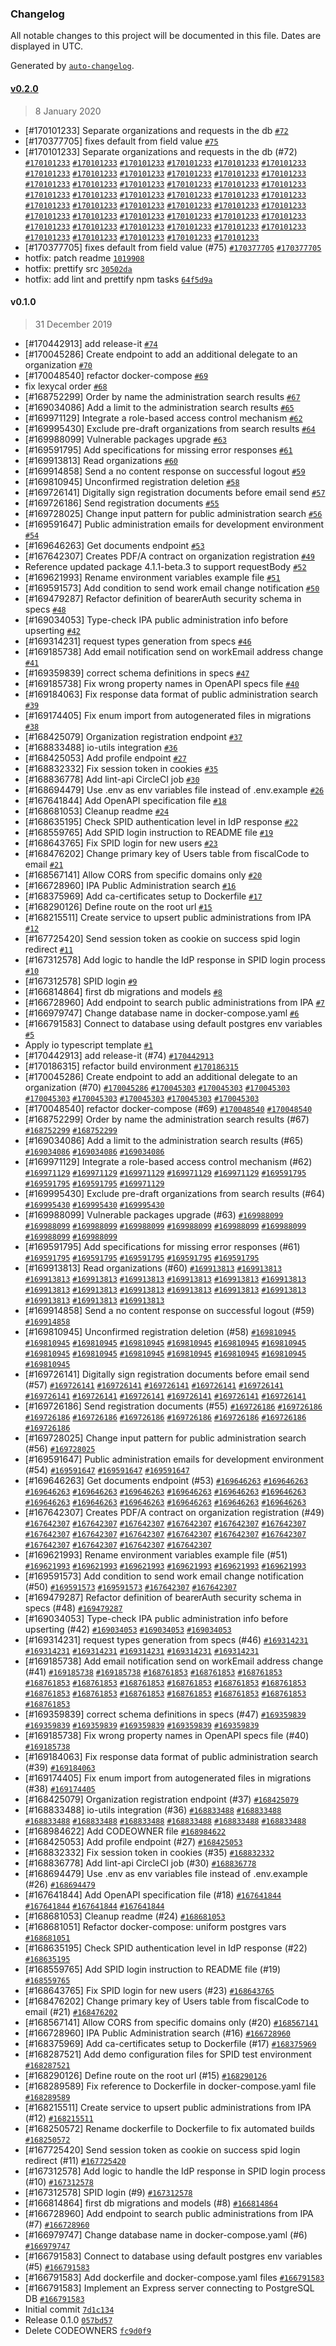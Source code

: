 ### Changelog

All notable changes to this project will be documented in this file. Dates are displayed in UTC.

Generated by [`auto-changelog`](https://github.com/CookPete/auto-changelog).

#### [v0.2.0](https://github.com/teamdigitale/io-onboarding-pa-api/compare/v0.1.0...v0.2.0)

> 8 January 2020

- [#170101233] Separate organizations and requests in the db [`#72`](https://github.com/teamdigitale/io-onboarding-pa-api/pull/72)
- [#170377705] fixes default from field value [`#75`](https://github.com/teamdigitale/io-onboarding-pa-api/pull/75)
- [#170101233] Separate organizations and requests in the db (#72) [`#170101233`](https://www.pivotaltracker.com/story/show/170101233) [`#170101233`](https://www.pivotaltracker.com/story/show/170101233) [`#170101233`](https://www.pivotaltracker.com/story/show/170101233) [`#170101233`](https://www.pivotaltracker.com/story/show/170101233) [`#170101233`](https://www.pivotaltracker.com/story/show/170101233) [`#170101233`](https://www.pivotaltracker.com/story/show/170101233) [`#170101233`](https://www.pivotaltracker.com/story/show/170101233) [`#170101233`](https://www.pivotaltracker.com/story/show/170101233) [`#170101233`](https://www.pivotaltracker.com/story/show/170101233) [`#170101233`](https://www.pivotaltracker.com/story/show/170101233) [`#170101233`](https://www.pivotaltracker.com/story/show/170101233) [`#170101233`](https://www.pivotaltracker.com/story/show/170101233) [`#170101233`](https://www.pivotaltracker.com/story/show/170101233) [`#170101233`](https://www.pivotaltracker.com/story/show/170101233) [`#170101233`](https://www.pivotaltracker.com/story/show/170101233) [`#170101233`](https://www.pivotaltracker.com/story/show/170101233) [`#170101233`](https://www.pivotaltracker.com/story/show/170101233) [`#170101233`](https://www.pivotaltracker.com/story/show/170101233) [`#170101233`](https://www.pivotaltracker.com/story/show/170101233) [`#170101233`](https://www.pivotaltracker.com/story/show/170101233) [`#170101233`](https://www.pivotaltracker.com/story/show/170101233) [`#170101233`](https://www.pivotaltracker.com/story/show/170101233) [`#170101233`](https://www.pivotaltracker.com/story/show/170101233) [`#170101233`](https://www.pivotaltracker.com/story/show/170101233) [`#170101233`](https://www.pivotaltracker.com/story/show/170101233) [`#170101233`](https://www.pivotaltracker.com/story/show/170101233) [`#170101233`](https://www.pivotaltracker.com/story/show/170101233) [`#170101233`](https://www.pivotaltracker.com/story/show/170101233) [`#170101233`](https://www.pivotaltracker.com/story/show/170101233) [`#170101233`](https://www.pivotaltracker.com/story/show/170101233) [`#170101233`](https://www.pivotaltracker.com/story/show/170101233) [`#170101233`](https://www.pivotaltracker.com/story/show/170101233) [`#170101233`](https://www.pivotaltracker.com/story/show/170101233) [`#170101233`](https://www.pivotaltracker.com/story/show/170101233) [`#170101233`](https://www.pivotaltracker.com/story/show/170101233) [`#170101233`](https://www.pivotaltracker.com/story/show/170101233) [`#170101233`](https://www.pivotaltracker.com/story/show/170101233) [`#170101233`](https://www.pivotaltracker.com/story/show/170101233) [`#170101233`](https://www.pivotaltracker.com/story/show/170101233) [`#170101233`](https://www.pivotaltracker.com/story/show/170101233) [`#170101233`](https://www.pivotaltracker.com/story/show/170101233) [`#170101233`](https://www.pivotaltracker.com/story/show/170101233) [`#170101233`](https://www.pivotaltracker.com/story/show/170101233) [`#170101233`](https://www.pivotaltracker.com/story/show/170101233) [`#170101233`](https://www.pivotaltracker.com/story/show/170101233) [`#170101233`](https://www.pivotaltracker.com/story/show/170101233) [`#170101233`](https://www.pivotaltracker.com/story/show/170101233)
- [#170377705] fixes default from field value (#75) [`#170377705`](https://www.pivotaltracker.com/story/show/170377705) [`#170377705`](https://www.pivotaltracker.com/story/show/170377705)
- hotfix: patch readme [`1019908`](https://github.com/teamdigitale/io-onboarding-pa-api/commit/101990865a8e17a852e09da162198f094d4e9355)
- hotfix: prettify src [`30502da`](https://github.com/teamdigitale/io-onboarding-pa-api/commit/30502da9717aa4e6e66f376c2437042721720ee7)
- hotfix: add lint and prettify npm tasks [`64f5d9a`](https://github.com/teamdigitale/io-onboarding-pa-api/commit/64f5d9a955cac3bd175e068b775a6994b3ad003d)

#### v0.1.0

> 31 December 2019

- [#170442913] add release-it [`#74`](https://github.com/teamdigitale/io-onboarding-pa-api/pull/74)
- [#170045286] Create endpoint to add an additional delegate to an organization [`#70`](https://github.com/teamdigitale/io-onboarding-pa-api/pull/70)
- [#170048540] refactor docker-compose [`#69`](https://github.com/teamdigitale/io-onboarding-pa-api/pull/69)
- fix lexycal order [`#68`](https://github.com/teamdigitale/io-onboarding-pa-api/pull/68)
- [#168752299] Order by name the administration search results [`#67`](https://github.com/teamdigitale/io-onboarding-pa-api/pull/67)
- [#169034086] Add a limit to the administration search results [`#65`](https://github.com/teamdigitale/io-onboarding-pa-api/pull/65)
- [#169971129] Integrate a role-based access control mechanism [`#62`](https://github.com/teamdigitale/io-onboarding-pa-api/pull/62)
- [#169995430] Exclude pre-draft organizations from search results [`#64`](https://github.com/teamdigitale/io-onboarding-pa-api/pull/64)
- [#169988099] Vulnerable packages upgrade [`#63`](https://github.com/teamdigitale/io-onboarding-pa-api/pull/63)
- [#169591795] Add specifications for missing error responses [`#61`](https://github.com/teamdigitale/io-onboarding-pa-api/pull/61)
- [#169913813] Read organizations [`#60`](https://github.com/teamdigitale/io-onboarding-pa-api/pull/60)
- [#169914858] Send a no content response on successful logout [`#59`](https://github.com/teamdigitale/io-onboarding-pa-api/pull/59)
- [#169810945] Unconfirmed registration deletion [`#58`](https://github.com/teamdigitale/io-onboarding-pa-api/pull/58)
- [#169726141] Digitally sign registration documents before email send [`#57`](https://github.com/teamdigitale/io-onboarding-pa-api/pull/57)
- [#169726186] Send registration documents [`#55`](https://github.com/teamdigitale/io-onboarding-pa-api/pull/55)
- [#169728025] Change input pattern for public administration search [`#56`](https://github.com/teamdigitale/io-onboarding-pa-api/pull/56)
- [#169591647] Public administration emails for development environment [`#54`](https://github.com/teamdigitale/io-onboarding-pa-api/pull/54)
- [#169646263] Get documents endpoint [`#53`](https://github.com/teamdigitale/io-onboarding-pa-api/pull/53)
- [#167642307] Creates PDF/A contract on organization registration [`#49`](https://github.com/teamdigitale/io-onboarding-pa-api/pull/49)
- Reference updated package 4.1.1-beta.3 to support requestBody [`#52`](https://github.com/teamdigitale/io-onboarding-pa-api/pull/52)
- [#169621993] Rename environment variables example file [`#51`](https://github.com/teamdigitale/io-onboarding-pa-api/pull/51)
- [#169591573] Add condition to send work email change notification [`#50`](https://github.com/teamdigitale/io-onboarding-pa-api/pull/50)
- [#169479287] Refactor definition of bearerAuth security schema in specs [`#48`](https://github.com/teamdigitale/io-onboarding-pa-api/pull/48)
- [#169034053] Type-check IPA public administration info before upserting [`#42`](https://github.com/teamdigitale/io-onboarding-pa-api/pull/42)
- [#169314231] request types generation from specs [`#46`](https://github.com/teamdigitale/io-onboarding-pa-api/pull/46)
- [#169185738] Add email notification send on workEmail address change [`#41`](https://github.com/teamdigitale/io-onboarding-pa-api/pull/41)
- [#169359839] correct schema definitions in specs [`#47`](https://github.com/teamdigitale/io-onboarding-pa-api/pull/47)
- [#169185738] Fix wrong property names in OpenAPI specs file [`#40`](https://github.com/teamdigitale/io-onboarding-pa-api/pull/40)
- [#169184063] Fix response data format of public administration search [`#39`](https://github.com/teamdigitale/io-onboarding-pa-api/pull/39)
- [#169174405] Fix enum import from autogenerated files in migrations [`#38`](https://github.com/teamdigitale/io-onboarding-pa-api/pull/38)
- [#168425079] Organization registration endpoint [`#37`](https://github.com/teamdigitale/io-onboarding-pa-api/pull/37)
- [#168833488] io-utils integration [`#36`](https://github.com/teamdigitale/io-onboarding-pa-api/pull/36)
- [#168425053] Add profile endpoint [`#27`](https://github.com/teamdigitale/io-onboarding-pa-api/pull/27)
- [#168832332] Fix session token in cookies [`#35`](https://github.com/teamdigitale/io-onboarding-pa-api/pull/35)
- [#168836778] Add lint-api CircleCI job [`#30`](https://github.com/teamdigitale/io-onboarding-pa-api/pull/30)
- [#168694479] Use .env as env variables file instead of .env.example [`#26`](https://github.com/teamdigitale/io-onboarding-pa-api/pull/26)
- [#167641844] Add OpenAPI specification file [`#18`](https://github.com/teamdigitale/io-onboarding-pa-api/pull/18)
- [#168681053] Cleanup readme [`#24`](https://github.com/teamdigitale/io-onboarding-pa-api/pull/24)
- [#168635195] Check SPID authentication level in IdP response [`#22`](https://github.com/teamdigitale/io-onboarding-pa-api/pull/22)
- [#168559765] Add SPID login instruction to README file [`#19`](https://github.com/teamdigitale/io-onboarding-pa-api/pull/19)
- [#168643765] Fix SPID login for new users [`#23`](https://github.com/teamdigitale/io-onboarding-pa-api/pull/23)
- [#168476202] Change primary key of Users table from fiscalCode to email [`#21`](https://github.com/teamdigitale/io-onboarding-pa-api/pull/21)
- [#168567141] Allow CORS from specific domains only [`#20`](https://github.com/teamdigitale/io-onboarding-pa-api/pull/20)
- [#166728960] IPA Public Administration search [`#16`](https://github.com/teamdigitale/io-onboarding-pa-api/pull/16)
- [#168375969] Add ca-certificates setup to Dockerfile [`#17`](https://github.com/teamdigitale/io-onboarding-pa-api/pull/17)
- [#168290126] Define route on the root url [`#15`](https://github.com/teamdigitale/io-onboarding-pa-api/pull/15)
- [#168215511] Create service to upsert public administrations from IPA [`#12`](https://github.com/teamdigitale/io-onboarding-pa-api/pull/12)
- [#167725420] Send session token as cookie on success spid login redirect [`#11`](https://github.com/teamdigitale/io-onboarding-pa-api/pull/11)
- [#167312578] Add logic to handle the IdP response in SPID login process [`#10`](https://github.com/teamdigitale/io-onboarding-pa-api/pull/10)
- [#167312578] SPID login [`#9`](https://github.com/teamdigitale/io-onboarding-pa-api/pull/9)
- [#166814864] first db migrations and models [`#8`](https://github.com/teamdigitale/io-onboarding-pa-api/pull/8)
- [#166728960] Add endpoint to search public administrations from IPA [`#7`](https://github.com/teamdigitale/io-onboarding-pa-api/pull/7)
- [#166979747] Change database name in docker-compose.yaml [`#6`](https://github.com/teamdigitale/io-onboarding-pa-api/pull/6)
- [#166791583] Connect to database using default postgres env variables [`#5`](https://github.com/teamdigitale/io-onboarding-pa-api/pull/5)
- Apply io typescript template [`#1`](https://github.com/teamdigitale/io-onboarding-pa-api/pull/1)
- [#170442913] add release-it (#74) [`#170442913`](https://www.pivotaltracker.com/story/show/170442913)
- [#170186315] refactor build environment [`#170186315`](https://www.pivotaltracker.com/story/show/170186315)
- [#170045286] Create endpoint to add an additional delegate to an organization (#70) [`#170045286`](https://www.pivotaltracker.com/story/show/170045286) [`#170045303`](https://www.pivotaltracker.com/story/show/170045303) [`#170045303`](https://www.pivotaltracker.com/story/show/170045303) [`#170045303`](https://www.pivotaltracker.com/story/show/170045303) [`#170045303`](https://www.pivotaltracker.com/story/show/170045303) [`#170045303`](https://www.pivotaltracker.com/story/show/170045303) [`#170045303`](https://www.pivotaltracker.com/story/show/170045303) [`#170045303`](https://www.pivotaltracker.com/story/show/170045303) [`#170045303`](https://www.pivotaltracker.com/story/show/170045303)
- [#170048540] refactor docker-compose (#69) [`#170048540`](https://www.pivotaltracker.com/story/show/170048540) [`#170048540`](https://www.pivotaltracker.com/story/show/170048540)
- [#168752299] Order by name the administration search results (#67) [`#168752299`](https://www.pivotaltracker.com/story/show/168752299) [`#168752299`](https://www.pivotaltracker.com/story/show/168752299)
- [#169034086] Add a limit to the administration search results (#65) [`#169034086`](https://www.pivotaltracker.com/story/show/169034086) [`#169034086`](https://www.pivotaltracker.com/story/show/169034086) [`#169034086`](https://www.pivotaltracker.com/story/show/169034086)
- [#169971129] Integrate a role-based access control mechanism (#62) [`#169971129`](https://www.pivotaltracker.com/story/show/169971129) [`#169971129`](https://www.pivotaltracker.com/story/show/169971129) [`#169971129`](https://www.pivotaltracker.com/story/show/169971129) [`#169971129`](https://www.pivotaltracker.com/story/show/169971129) [`#169971129`](https://www.pivotaltracker.com/story/show/169971129) [`#169591795`](https://www.pivotaltracker.com/story/show/169591795) [`#169591795`](https://www.pivotaltracker.com/story/show/169591795) [`#169591795`](https://www.pivotaltracker.com/story/show/169591795) [`#169971129`](https://www.pivotaltracker.com/story/show/169971129)
- [#169995430] Exclude pre-draft organizations from search results (#64) [`#169995430`](https://www.pivotaltracker.com/story/show/169995430) [`#169995430`](https://www.pivotaltracker.com/story/show/169995430) [`#169995430`](https://www.pivotaltracker.com/story/show/169995430)
- [#169988099] Vulnerable packages upgrade (#63) [`#169988099`](https://www.pivotaltracker.com/story/show/169988099) [`#169988099`](https://www.pivotaltracker.com/story/show/169988099) [`#169988099`](https://www.pivotaltracker.com/story/show/169988099) [`#169988099`](https://www.pivotaltracker.com/story/show/169988099) [`#169988099`](https://www.pivotaltracker.com/story/show/169988099) [`#169988099`](https://www.pivotaltracker.com/story/show/169988099) [`#169988099`](https://www.pivotaltracker.com/story/show/169988099) [`#169988099`](https://www.pivotaltracker.com/story/show/169988099) [`#169988099`](https://www.pivotaltracker.com/story/show/169988099)
- [#169591795] Add specifications for missing error responses (#61) [`#169591795`](https://www.pivotaltracker.com/story/show/169591795) [`#169591795`](https://www.pivotaltracker.com/story/show/169591795) [`#169591795`](https://www.pivotaltracker.com/story/show/169591795) [`#169591795`](https://www.pivotaltracker.com/story/show/169591795) [`#169591795`](https://www.pivotaltracker.com/story/show/169591795)
- [#169913813] Read organizations (#60) [`#169913813`](https://www.pivotaltracker.com/story/show/169913813) [`#169913813`](https://www.pivotaltracker.com/story/show/169913813) [`#169913813`](https://www.pivotaltracker.com/story/show/169913813) [`#169913813`](https://www.pivotaltracker.com/story/show/169913813) [`#169913813`](https://www.pivotaltracker.com/story/show/169913813) [`#169913813`](https://www.pivotaltracker.com/story/show/169913813) [`#169913813`](https://www.pivotaltracker.com/story/show/169913813) [`#169913813`](https://www.pivotaltracker.com/story/show/169913813) [`#169913813`](https://www.pivotaltracker.com/story/show/169913813) [`#169913813`](https://www.pivotaltracker.com/story/show/169913813) [`#169913813`](https://www.pivotaltracker.com/story/show/169913813) [`#169913813`](https://www.pivotaltracker.com/story/show/169913813) [`#169913813`](https://www.pivotaltracker.com/story/show/169913813) [`#169913813`](https://www.pivotaltracker.com/story/show/169913813) [`#169913813`](https://www.pivotaltracker.com/story/show/169913813) [`#169913813`](https://www.pivotaltracker.com/story/show/169913813) [`#169913813`](https://www.pivotaltracker.com/story/show/169913813)
- [#169914858] Send a no content response on successful logout (#59) [`#169914858`](https://www.pivotaltracker.com/story/show/169914858)
- [#169810945] Unconfirmed registration deletion (#58) [`#169810945`](https://www.pivotaltracker.com/story/show/169810945) [`#169810945`](https://www.pivotaltracker.com/story/show/169810945) [`#169810945`](https://www.pivotaltracker.com/story/show/169810945) [`#169810945`](https://www.pivotaltracker.com/story/show/169810945) [`#169810945`](https://www.pivotaltracker.com/story/show/169810945) [`#169810945`](https://www.pivotaltracker.com/story/show/169810945) [`#169810945`](https://www.pivotaltracker.com/story/show/169810945) [`#169810945`](https://www.pivotaltracker.com/story/show/169810945) [`#169810945`](https://www.pivotaltracker.com/story/show/169810945) [`#169810945`](https://www.pivotaltracker.com/story/show/169810945) [`#169810945`](https://www.pivotaltracker.com/story/show/169810945) [`#169810945`](https://www.pivotaltracker.com/story/show/169810945) [`#169810945`](https://www.pivotaltracker.com/story/show/169810945) [`#169810945`](https://www.pivotaltracker.com/story/show/169810945)
- [#169726141] Digitally sign registration documents before email send (#57) [`#169726141`](https://www.pivotaltracker.com/story/show/169726141) [`#169726141`](https://www.pivotaltracker.com/story/show/169726141) [`#169726141`](https://www.pivotaltracker.com/story/show/169726141) [`#169726141`](https://www.pivotaltracker.com/story/show/169726141) [`#169726141`](https://www.pivotaltracker.com/story/show/169726141) [`#169726141`](https://www.pivotaltracker.com/story/show/169726141) [`#169726141`](https://www.pivotaltracker.com/story/show/169726141) [`#169726141`](https://www.pivotaltracker.com/story/show/169726141) [`#169726141`](https://www.pivotaltracker.com/story/show/169726141) [`#169726141`](https://www.pivotaltracker.com/story/show/169726141) [`#169726141`](https://www.pivotaltracker.com/story/show/169726141)
- [#169726186] Send registration documents (#55) [`#169726186`](https://www.pivotaltracker.com/story/show/169726186) [`#169726186`](https://www.pivotaltracker.com/story/show/169726186) [`#169726186`](https://www.pivotaltracker.com/story/show/169726186) [`#169726186`](https://www.pivotaltracker.com/story/show/169726186) [`#169726186`](https://www.pivotaltracker.com/story/show/169726186) [`#169726186`](https://www.pivotaltracker.com/story/show/169726186) [`#169726186`](https://www.pivotaltracker.com/story/show/169726186) [`#169726186`](https://www.pivotaltracker.com/story/show/169726186) [`#169726186`](https://www.pivotaltracker.com/story/show/169726186)
- [#169728025] Change input pattern for public administration search (#56) [`#169728025`](https://www.pivotaltracker.com/story/show/169728025)
- [#169591647] Public administration emails for development environment (#54) [`#169591647`](https://www.pivotaltracker.com/story/show/169591647) [`#169591647`](https://www.pivotaltracker.com/story/show/169591647) [`#169591647`](https://www.pivotaltracker.com/story/show/169591647)
- [#169646263] Get documents endpoint (#53) [`#169646263`](https://www.pivotaltracker.com/story/show/169646263) [`#169646263`](https://www.pivotaltracker.com/story/show/169646263) [`#169646263`](https://www.pivotaltracker.com/story/show/169646263) [`#169646263`](https://www.pivotaltracker.com/story/show/169646263) [`#169646263`](https://www.pivotaltracker.com/story/show/169646263) [`#169646263`](https://www.pivotaltracker.com/story/show/169646263) [`#169646263`](https://www.pivotaltracker.com/story/show/169646263) [`#169646263`](https://www.pivotaltracker.com/story/show/169646263) [`#169646263`](https://www.pivotaltracker.com/story/show/169646263) [`#169646263`](https://www.pivotaltracker.com/story/show/169646263) [`#169646263`](https://www.pivotaltracker.com/story/show/169646263) [`#169646263`](https://www.pivotaltracker.com/story/show/169646263) [`#169646263`](https://www.pivotaltracker.com/story/show/169646263) [`#169646263`](https://www.pivotaltracker.com/story/show/169646263)
- [#167642307] Creates PDF/A contract on organization registration (#49) [`#167642307`](https://www.pivotaltracker.com/story/show/167642307) [`#167642307`](https://www.pivotaltracker.com/story/show/167642307) [`#167642307`](https://www.pivotaltracker.com/story/show/167642307) [`#167642307`](https://www.pivotaltracker.com/story/show/167642307) [`#167642307`](https://www.pivotaltracker.com/story/show/167642307) [`#167642307`](https://www.pivotaltracker.com/story/show/167642307) [`#167642307`](https://www.pivotaltracker.com/story/show/167642307) [`#167642307`](https://www.pivotaltracker.com/story/show/167642307) [`#167642307`](https://www.pivotaltracker.com/story/show/167642307) [`#167642307`](https://www.pivotaltracker.com/story/show/167642307) [`#167642307`](https://www.pivotaltracker.com/story/show/167642307) [`#167642307`](https://www.pivotaltracker.com/story/show/167642307) [`#167642307`](https://www.pivotaltracker.com/story/show/167642307) [`#167642307`](https://www.pivotaltracker.com/story/show/167642307) [`#167642307`](https://www.pivotaltracker.com/story/show/167642307) [`#167642307`](https://www.pivotaltracker.com/story/show/167642307)
- [#169621993] Rename environment variables example file (#51) [`#169621993`](https://www.pivotaltracker.com/story/show/169621993) [`#169621993`](https://www.pivotaltracker.com/story/show/169621993) [`#169621993`](https://www.pivotaltracker.com/story/show/169621993) [`#169621993`](https://www.pivotaltracker.com/story/show/169621993) [`#169621993`](https://www.pivotaltracker.com/story/show/169621993) [`#169621993`](https://www.pivotaltracker.com/story/show/169621993)
- [#169591573] Add condition to send work email change notification (#50) [`#169591573`](https://www.pivotaltracker.com/story/show/169591573) [`#169591573`](https://www.pivotaltracker.com/story/show/169591573) [`#167642307`](https://www.pivotaltracker.com/story/show/167642307) [`#167642307`](https://www.pivotaltracker.com/story/show/167642307)
- [#169479287] Refactor definition of bearerAuth security schema in specs (#48) [`#169479287`](https://www.pivotaltracker.com/story/show/169479287)
- [#169034053] Type-check IPA public administration info before upserting (#42) [`#169034053`](https://www.pivotaltracker.com/story/show/169034053) [`#169034053`](https://www.pivotaltracker.com/story/show/169034053) [`#169034053`](https://www.pivotaltracker.com/story/show/169034053)
- [#169314231] request types generation from specs (#46) [`#169314231`](https://www.pivotaltracker.com/story/show/169314231) [`#169314231`](https://www.pivotaltracker.com/story/show/169314231) [`#169314231`](https://www.pivotaltracker.com/story/show/169314231) [`#169314231`](https://www.pivotaltracker.com/story/show/169314231) [`#169314231`](https://www.pivotaltracker.com/story/show/169314231) [`#169314231`](https://www.pivotaltracker.com/story/show/169314231)
- [#169185738] Add email notification send on workEmail address change (#41) [`#169185738`](https://www.pivotaltracker.com/story/show/169185738) [`#169185738`](https://www.pivotaltracker.com/story/show/169185738) [`#168761853`](https://www.pivotaltracker.com/story/show/168761853) [`#168761853`](https://www.pivotaltracker.com/story/show/168761853) [`#168761853`](https://www.pivotaltracker.com/story/show/168761853) [`#168761853`](https://www.pivotaltracker.com/story/show/168761853) [`#168761853`](https://www.pivotaltracker.com/story/show/168761853) [`#168761853`](https://www.pivotaltracker.com/story/show/168761853) [`#168761853`](https://www.pivotaltracker.com/story/show/168761853) [`#168761853`](https://www.pivotaltracker.com/story/show/168761853) [`#168761853`](https://www.pivotaltracker.com/story/show/168761853) [`#168761853`](https://www.pivotaltracker.com/story/show/168761853) [`#168761853`](https://www.pivotaltracker.com/story/show/168761853) [`#168761853`](https://www.pivotaltracker.com/story/show/168761853) [`#168761853`](https://www.pivotaltracker.com/story/show/168761853) [`#168761853`](https://www.pivotaltracker.com/story/show/168761853) [`#168761853`](https://www.pivotaltracker.com/story/show/168761853) [`#168761853`](https://www.pivotaltracker.com/story/show/168761853)
- [#169359839] correct schema definitions in specs (#47) [`#169359839`](https://www.pivotaltracker.com/story/show/169359839) [`#169359839`](https://www.pivotaltracker.com/story/show/169359839) [`#169359839`](https://www.pivotaltracker.com/story/show/169359839) [`#169359839`](https://www.pivotaltracker.com/story/show/169359839) [`#169359839`](https://www.pivotaltracker.com/story/show/169359839) [`#169359839`](https://www.pivotaltracker.com/story/show/169359839)
- [#169185738] Fix wrong property names in OpenAPI specs file (#40) [`#169185738`](https://www.pivotaltracker.com/story/show/169185738)
- [#169184063] Fix response data format of public administration search (#39) [`#169184063`](https://www.pivotaltracker.com/story/show/169184063)
- [#169174405] Fix enum import from autogenerated files in migrations (#38) [`#169174405`](https://www.pivotaltracker.com/story/show/169174405)
- [#168425079] Organization registration endpoint (#37) [`#168425079`](https://www.pivotaltracker.com/story/show/168425079)
- [#168833488] io-utils integration (#36) [`#168833488`](https://www.pivotaltracker.com/story/show/168833488) [`#168833488`](https://www.pivotaltracker.com/story/show/168833488) [`#168833488`](https://www.pivotaltracker.com/story/show/168833488) [`#168833488`](https://www.pivotaltracker.com/story/show/168833488) [`#168833488`](https://www.pivotaltracker.com/story/show/168833488) [`#168833488`](https://www.pivotaltracker.com/story/show/168833488) [`#168833488`](https://www.pivotaltracker.com/story/show/168833488) [`#168833488`](https://www.pivotaltracker.com/story/show/168833488)
- [#168984622] Add CODEOWNER file [`#168984622`](https://www.pivotaltracker.com/story/show/168984622)
- [#168425053] Add profile endpoint (#27) [`#168425053`](https://www.pivotaltracker.com/story/show/168425053)
- [#168832332] Fix session token in cookies (#35) [`#168832332`](https://www.pivotaltracker.com/story/show/168832332)
- [#168836778] Add lint-api CircleCI job (#30) [`#168836778`](https://www.pivotaltracker.com/story/show/168836778)
- [#168694479] Use .env as env variables file instead of .env.example (#26) [`#168694479`](https://www.pivotaltracker.com/story/show/168694479)
- [#167641844] Add OpenAPI specification file (#18) [`#167641844`](https://www.pivotaltracker.com/story/show/167641844) [`#167641844`](https://www.pivotaltracker.com/story/show/167641844) [`#167641844`](https://www.pivotaltracker.com/story/show/167641844) [`#167641844`](https://www.pivotaltracker.com/story/show/167641844)
- [#168681053] Cleanup readme (#24) [`#168681053`](https://www.pivotaltracker.com/story/show/168681053)
- [#168681051] Refactor docker-compose: uniform postgres vars [`#168681051`](https://www.pivotaltracker.com/story/show/168681051)
- [#168635195] Check SPID authentication level in IdP response (#22) [`#168635195`](https://www.pivotaltracker.com/story/show/168635195)
- [#168559765] Add SPID login instruction to README file (#19) [`#168559765`](https://www.pivotaltracker.com/story/show/168559765)
- [#168643765] Fix SPID login for new users (#23) [`#168643765`](https://www.pivotaltracker.com/story/show/168643765)
- [#168476202] Change primary key of Users table from fiscalCode to email (#21) [`#168476202`](https://www.pivotaltracker.com/story/show/168476202)
- [#168567141] Allow CORS from specific domains only (#20) [`#168567141`](https://www.pivotaltracker.com/story/show/168567141)
- [#166728960] IPA Public Administration search (#16) [`#166728960`](https://www.pivotaltracker.com/story/show/166728960)
- [#168375969] Add ca-certificates setup to Dockerfile (#17) [`#168375969`](https://www.pivotaltracker.com/story/show/168375969)
- [#168287521] Add demo configuration files for SPID test environment [`#168287521`](https://www.pivotaltracker.com/story/show/168287521)
- [#168290126] Define route on the root url (#15) [`#168290126`](https://www.pivotaltracker.com/story/show/168290126)
- [#168289589] Fix reference to Dockerfile in docker-compose.yaml file [`#168289589`](https://www.pivotaltracker.com/story/show/168289589)
- [#168215511] Create service to upsert public administrations from IPA (#12) [`#168215511`](https://www.pivotaltracker.com/story/show/168215511)
- [#168250572] Rename dockerfile to Dockerfile to fix automated builds [`#168250572`](https://www.pivotaltracker.com/story/show/168250572)
- [#167725420] Send session token as cookie on success spid login redirect (#11) [`#167725420`](https://www.pivotaltracker.com/story/show/167725420)
- [#167312578] Add logic to handle the IdP response in SPID login process (#10) [`#167312578`](https://www.pivotaltracker.com/story/show/167312578)
- [#167312578] SPID login (#9) [`#167312578`](https://www.pivotaltracker.com/story/show/167312578)
- [#166814864] first db migrations and models (#8) [`#166814864`](https://www.pivotaltracker.com/story/show/166814864)
- [#166728960] Add endpoint to search public administrations from IPA (#7) [`#166728960`](https://www.pivotaltracker.com/story/show/166728960)
- [#166979747] Change database name in docker-compose.yaml (#6) [`#166979747`](https://www.pivotaltracker.com/story/show/166979747)
- [#166791583] Connect to database using default postgres env variables (#5) [`#166791583`](https://www.pivotaltracker.com/story/show/166791583)
- [#166791583] Add dockerfile and docker-compose.yaml files [`#166791583`](https://www.pivotaltracker.com/story/show/166791583)
- [#166791583] Implement an Express server connecting to PostgreSQL DB [`#166791583`](https://www.pivotaltracker.com/story/show/166791583)
- Initial commit [`7d1c134`](https://github.com/teamdigitale/io-onboarding-pa-api/commit/7d1c1348c2983d4f977d4780dc0813982e76b51b)
- Release 0.1.0 [`057bd57`](https://github.com/teamdigitale/io-onboarding-pa-api/commit/057bd57d33eccbf2c7c646961353361c13f1da12)
- Delete CODEOWNERS [`fc9d0f9`](https://github.com/teamdigitale/io-onboarding-pa-api/commit/fc9d0f9bf19395db0a81270ecfb79beab970ebb8)
